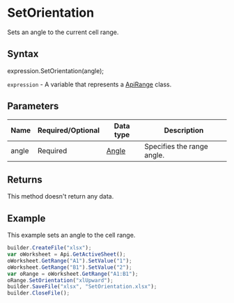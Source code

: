 # SetOrientation

Sets an angle to the current cell range.

## Syntax

expression.SetOrientation(angle);

`expression` - A variable that represents a [ApiRange](../ApiRange.md) class.

## Parameters

| **Name** | **Required/Optional** | **Data type** | **Description** |
| ------------- | ------------- | ------------- | ------------- |
| angle | Required | [Angle](../../../Enumerations/Angle.md) | Specifies the range angle. |

## Returns

This method doesn't return any data.

## Example

This example sets an angle to the cell range.

```javascript
builder.CreateFile("xlsx");
var oWorksheet = Api.GetActiveSheet();
oWorksheet.GetRange("A1").SetValue("1");
oWorksheet.GetRange("B1").SetValue("2");
var oRange = oWorksheet.GetRange("A1:B1");
oRange.SetOrientation("xlUpward");
builder.SaveFile("xlsx", "SetOrientation.xlsx");
builder.CloseFile();
```